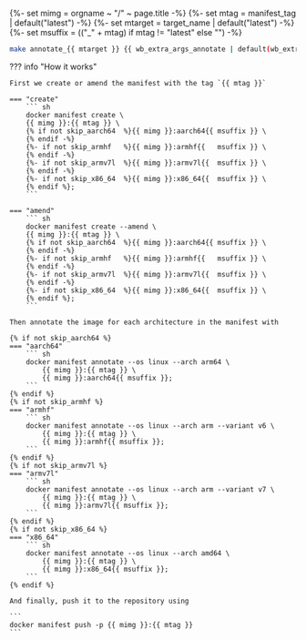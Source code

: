 {%- set mimg = orgname ~ "/" ~ page.title         -%}
{%- set mtag = manifest_tag | default("latest")   -%}
{%- set mtarget = target_name | default("latest") -%}
{%- set msuffix = (("_" + mtag) if mtag != "latest" else "") -%}

``` sh
make annotate_{{ mtarget }} {{ wb_extra_args_annotate | default(wb_extra_args | default("")) }}
```

??? info "How it works"

    First we create or amend the manifest with the tag `{{ mtag }}`

    === "create"
        ``` sh
        docker manifest create \
        {{ mimg }}:{{ mtag }} \
        {% if not skip_aarch64  %}{{ mimg }}:aarch64{{ msuffix }} \
        {% endif -%}
        {%- if not skip_armhf   %}{{ mimg }}:armhf{{   msuffix }} \
        {% endif -%}
        {%- if not skip_armv7l  %}{{ mimg }}:armv7l{{  msuffix }} \
        {% endif -%}
        {%- if not skip_x86_64  %}{{ mimg }}:x86_64{{  msuffix }} \
        {% endif %};
        ```

    === "amend"
        ``` sh
        docker manifest create --amend \
        {{ mimg }}:{{ mtag }} \
        {% if not skip_aarch64  %}{{ mimg }}:aarch64{{ msuffix }} \
        {% endif -%}
        {%- if not skip_armhf   %}{{ mimg }}:armhf{{   msuffix }} \
        {% endif -%}
        {%- if not skip_armv7l  %}{{ mimg }}:armv7l{{  msuffix }} \
        {% endif -%}
        {%- if not skip_x86_64  %}{{ mimg }}:x86_64{{  msuffix }} \
        {% endif %};
        ```

    Then annotate the image for each architecture in the manifest with

    {% if not skip_aarch64 %}
    === "aarch64"
        ``` sh
        docker manifest annotate --os linux --arch arm64 \
            {{ mimg }}:{{ mtag }} \
            {{ mimg }}:aarch64{{ msuffix }};
        ```
    {% endif %}
    {% if not skip_armhf %}
    === "armhf"
        ``` sh
        docker manifest annotate --os linux --arch arm --variant v6 \
            {{ mimg }}:{{ mtag }} \
            {{ mimg }}:armhf{{ msuffix }};
        ```
    {% endif %}
    {% if not skip_armv7l %}
    === "armv7l"
        ``` sh
        docker manifest annotate --os linux --arch arm --variant v7 \
            {{ mimg }}:{{ mtag }} \
            {{ mimg }}:armv7l{{ msuffix }};
        ```
    {% endif %}
    {% if not skip_x86_64 %}
    === "x86_64"
        ``` sh
        docker manifest annotate --os linux --arch amd64 \
            {{ mimg }}:{{ mtag }} \
            {{ mimg }}:x86_64{{ msuffix }};
        ```
    {% endif %}

    And finally, push it to the repository using

    ```
    docker manifest push -p {{ mimg }}:{{ mtag }}
    ```
